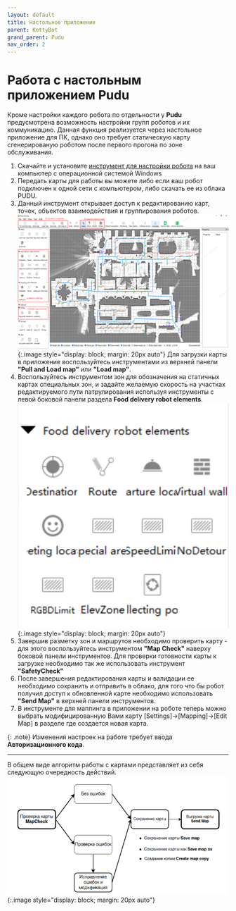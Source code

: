 ```yaml
---
layout: default
title: Настольное приложение
parent: KettyBot
grand_parent: Pudu
nav_order: 2
---
```


# Работа с настольным приложением Pudu
Кроме настройки каждого робота по отдельности у **Pudu** предусмотрена возможность настройки групп роботов и их коммуникацию. Данная функция реализуется через настольное приложение для ПК, однако оно требует статическую карту сгенерированую роботом после первого прогона по зоне обслуживания.

1. Скачайте и установите [инструмент для настройки робота](https://drive.google.com/file/d/19j2bC97eX-4JQcutR7iZ3ihO7hQ9vYTp/view?usp=sharing) на ваш компьютер с операционной системой Windows
2. Передать карты для работы вы можете либо если ваш робот подключен к одной сети с компьютером, либо скачать ее из облака PUDU.
3. Данный инструмент открывает доступ к редактированию карт, точек, объектов взаимодействия и группирования роботов.
![KettyMaptool](/assets/images/Ketty_MapTool.png){:.image style="display: block; margin: 20px auto"}
Для загрузки карты в приложение воспользуйтесь инструментами из верхней панели **"Pull and Load map"** или **"Load map"**.
4. Воспользуйтесь инструментом зон для обозначения на статичных картах специальных зон, и задайте желаемую скорость на участках редактируемого пути патрулирования используя инструменты с левой боковой панели раздела **Food delivery robot elements**.
![KettyAreaedit](/assets/images/Ketty_Area.png){:.image style="display: block; margin: 20px auto"}
5. Завершив разметку зон и маршрутов необходимо проверить карту - для этого воспользуйтесь инструментом **"Map Check"** наверху боковой панели инструментов.
Для проверки готовности карты к загрузке необходимо так же использовать инструмент **"SafetyCheck"**
6. После завершения редактирования карты и валидации ее необходимо сохранить и отправить в облако, для того что бы робот получил доступ к обновленной карте необходимо использовать **"Send Map"** в верхней панели инструментов.
7. В инструменте для маппинга в приложении на роботе теперь можно выбрать модифицированную Вами карту [Settings]->[Mapping]->[Edit Map] в разделе где создается новая карта.

{: .note}
Изменения настроек на работе требует ввода **Авторизационного кода**.

***

В общем виде алгоритм работы с картами представляет из себя следующую очередность действий.
![KettyAlgoritm](/assets/images/Ketty_algo.png){:.image style="display: block; margin: 20px auto"}
